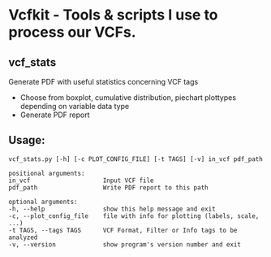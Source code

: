 # Vcfkit - Tools &amp; scripts I use to process our VCFs. 

## vcf_stats
Generate PDF with useful statistics concerning VCF tags
 - Choose from boxplot, cumulative distribution, piechart plottypes depending on variable data type
 - Generate PDF report
    
## Usage:
	vcf_stats.py [-h] [-c PLOT_CONFIG_FILE] [-t TAGS] [-v] in_vcf pdf_path

	positional arguments:
	in_vcf                    Input VCF file
	pdf_path                  Write PDF report to this path

	optional arguments:
	-h, --help                show this help message and exit
	-c, --plot_config_file    file with info for plotting (labels, scale, ...)
	-t TAGS, --tags TAGS      VCF Format, Filter or Info tags to be analyzed
	-v, --version             show program's version number and exit